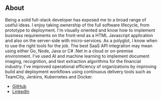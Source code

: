## About
Being a solid full-stack developer has exposed me to a broad range of useful ideas. I enjoy taking ownership of the full software lifecycle, from prototype to deployment. I'm visually oriented and know how to implement business requirements on the front-end as a HTML Javascript application and also on the server-side with micro-services. As a polyglot, I know when to use the right tools for the job. The best SaaS API integration may mean using either Go, Node, Java or C# .Net in a cloud or on-premise environment. I've used AI and machine learning to implement document imaging, recognition, and text extraction algorithms for the financial industry. I've improved operational efficiency of organizations by improving build and deployment workflows using continuous delivery tools such as TeamCity, Jenkins, Kubernetes and Docker.

 * <a href="https://github.com/szahn" target="_blank">GitHub</a>
 * <a href="https://www.linkedin.com/in/stuartzahn" target="_blank">LinkedIn</a>
